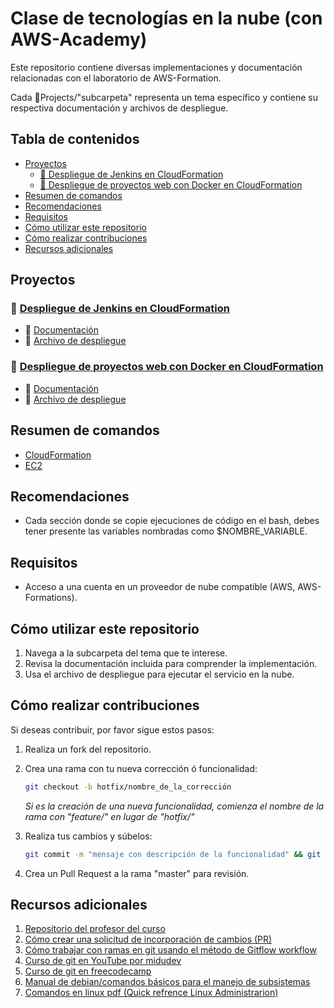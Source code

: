 # Clase de tecnologías en la nube (con AWS-Academy)

Este repositorio contiene diversas implementaciones y documentación relacionadas con el laboratorio de AWS-Formation.

Cada 📂Projects/"subcarpeta" representa un tema específico y contiene su respectiva documentación y archivos de despliegue.

## Tabla de contenidos

- [Proyectos](#proyectos)
  - [📂 Despliegue de Jenkins en CloudFormation](#-despliegue-de-jenkins-en-cloudformation)
  - [📂 Despliegue de proyectos web con Docker en CloudFormation](#-despliegue-de-proyectos-web-con-docker-en-cloudformation)
- [Resumen de comandos](#resumen-de-comandos)
- [Recomendaciones](#recomendaciones)
- [Requisitos](#requisitos)
- [Cómo utilizar este repositorio](#cómo-utilizar-este-repositorio)
- [Cómo realizar contribuciones](#cómo-realizar-contribuciones)
- [Recursos adicionales](#recursos-adicionales)

## Proyectos

### 📂 [Despliegue de Jenkins en CloudFormation](./Projects/Jenkins_CloudFormations)

- 📄 [Documentación](./Projects/Jenkins_CloudFormations/doc.md)
- 🚀 [Archivo de despliegue](./Projects/Jenkins_CloudFormations/deployment.yaml)

### 📂 [Despliegue de proyectos web con Docker en CloudFormation](./Projects/PERT-solver_CloudFormations)

- 📄 [Documentación](./Projects/PERT-solver_CloudFormations/doc.md)
- 🚀 [Archivo de despliegue](./Projects/PERT-solver_CloudFormations/deployment.yaml)

## Resumen de comandos

- [CloudFormation](./Commands/cloudFormations.md)
- [EC2](./Commands/instanceEC2.md)

## Recomendaciones

- Cada sección donde se copie ejecuciones de código en el bash, debes tener presente las variables nombradas como $NOMBRE_VARIABLE.

## Requisitos

- Acceso a una cuenta en un proveedor de nube compatible (AWS, AWS-Formations).

## Cómo utilizar este repositorio

1. Navega a la subcarpeta del tema que te interese.
2. Revisa la documentación incluida para comprender la implementación.
3. Usa el archivo de despliegue para ejecutar el servicio en la nube.

## Cómo realizar contribuciones

Si deseas contribuir, por favor sigue estos pasos:

1. Realiza un fork del repositorio.
2. Crea una rama con tu nueva corrección ó funcionalidad:

   ```bash
   git checkout -b hotfix/nombre_de_la_corrección
   ```

   *Si es la creación de una nueva funcionalidad, comienza el nombre de la rama con "feature/" en lugar de "hotfix/"*

3. Realiza tus cambios y súbelos:

   ```bash
   git commit -m "mensaje con descripción de la funcionalidad" && git push origin feature/nombre_de_la_funcionalidad
   ```

4. Crea un Pull Request a la rama "master" para revisión.

## Recursos adicionales

1. [Repositorio del profesor del curso](https://github.com/cesarpalacios)
2. [Cómo crear una solicitud de incorporación de cambios (PR)](https://docs.github.com/es/pull-requests/collaborating-with-pull-requests/proposing-changes-to-your-work-with-pull-requests/creating-a-pull-request)
3. [Cómo trabajar con ramas en git usando el método de Gitflow workflow](https://www.atlassian.com/git/tutorials/comparing-workflows/gitflow-workflow)
4. [Curso de git en YouTube por midudev](https://www.youtube.com/watch?v=niPExbK8lSw&t=358s&ab_channel=midulive)
5. [Curso de git en freecodecamp](https://www.freecodecamp.org/espanol/news/aprende-git-y-github-curso-desde-cero/)
6. [Manual de debian/comandos básicos para el manejo de subsistemas](https://www.debian.org/doc/manuals/debian-reference/debian-reference.es.pdf)
7. [Comandos en linux pdf (Quick refrence Linux Administrarion)](./References/Linux%20Administration.pdf)
